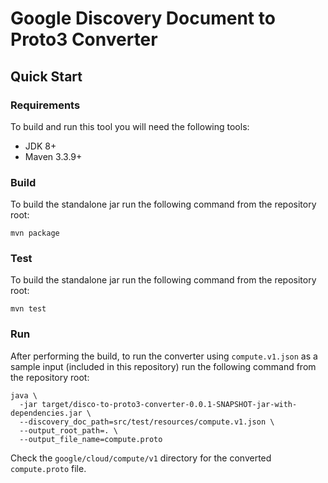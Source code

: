 # Google Discovery Document to Proto3 Converter

## Quick Start

### Requirements
To build and run this tool you will need the following tools:
- JDK 8+
- Maven 3.3.9+

### Build
To build the standalone jar run the following command from the repository root:
```
mvn package
```

### Test
To build the standalone jar run the following command from the repository root:
```
mvn test
```

### Run
After performing the build, to run the converter using `compute.v1.json` as a 
sample input (included in this repository) run the following command from the 
repository root:
```
java \
  -jar target/disco-to-proto3-converter-0.0.1-SNAPSHOT-jar-with-dependencies.jar \
  --discovery_doc_path=src/test/resources/compute.v1.json \
  --output_root_path=. \
  --output_file_name=compute.proto
``` 

Check the `google/cloud/compute/v1` directory for the converted `compute.proto` 
file.